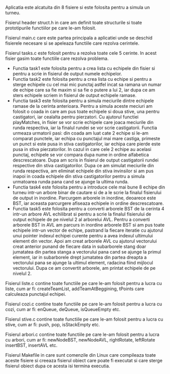 Aplicatia este alcatuita din 8 fisiere si este folosita pentru a simula un turneu.

Fisierul header struct.h in care am definit toate structurile si toate prototipurile functiilor pe care le-am folosit.

Fisierul main.c care este partea principala a aplicatiei unde se deschid fisierele necesare si se apeleaza functiile care rezolva cerintele.

Fisierul tasks.c este folosit pentru a rezolva toate cele 5 cerinte. In acest fisier gasim toate functiile care rezolva problema. 
- Functia task1 este folosita pentru a crea lista cu echipele din fisier si pentru a scrie in fisierul de output numele echipelor.
- Functia task2 este folosita pentru a crea lista cu echipe si pentru a sterge echipele cu cel mai mic punctaj astfel incat sa ramana un numar de echipe care sa fie maxim si sa fie o putere a lui 2, iar dupa ce am sters echipele scriem in fisierul de output echipele ramase.
- Functia task3 este folosita pentru a simula meciurile dintre echipele ramase de la cerinta anterioara. Pentru a simula aceste meciuri am folosit o coada in care am pus toate echipele si doua stive, una pentru castigatori, iar cealalta pentru pierzatori. Cu ajutorul functiei playMatches, in fisier se vor scrie echipele care joaca meciurile din runda respectiva, iar la finalul rundei se vor scrie castigatorii. Functia urmeaza urmatorii pasi: din coada am luat cate 2 echipe si le-am comparat punctele, iar echipa cu punctajul mai mare castiga, primeste un punct si este pusa in stiva castigatorilor, iar echipa care pierde este pusa in stiva pierzatorilor. In cazul in care cele 2 echipe au acelasi punctaj, echipele se vor compara dupa nume in ordine alfabetica descrescatoare. Dupa am scris in fisierul de output castigatorii rundei respective din stiva castigatorilor. Dupa ce am simulat meciurile din runda respectiva, am eliminat echipele din stiva invinsilor si am pus inapoi in coada echipele din stiva castigatorilor pentru a simula urmatoarea runda pana cand se ajunge la ultima runda.
- Functia task4 este folosita pentru a introduce cele mai bune 8 echipe din turneu intr-un arbore binar de cautare si de a le scrie la finalul fisierului de output in inordine. Parcurgem arborele in inordine, deoarece este BST, iar aceasta parcurgere afiseaza echipele in ordine descrescatoare.
- Functia task5 este folosita pentru a converti arborele BST de la cerinta 4 intr-un arbore AVL echilibrat si pentru a scrie la finalul fisierului de output echipele de pe nivelul 2 al arborelui AVL. Pentru a converti arborele BST in AVL am parcurs in inordine arborele BST si am pus toate echipele intr-un vector de echipe, pastrand la fiecare iteratie cu ajutorul unui pointer indexul echipei curente pentru a avea indexul ultimului element din vector. Apoi am creat arborele AVL cu ajutorul vectorului creat anterior punand de fiecare data in subarborele stang doar jumatatea din partea stanga a vectorului pana cand se ajunge la primul element, iar in subarborele drept jumatatea din partea dreapta a vectorului pana se ajunge la ultimul element, radacina fiind mijlocul vectorului. Dupa ce am convertit arborele, am printat echipele de pe nivelul 2.

Fisierul liste.c contine toate functiile pe care le-am folosit pentru a lucra cu liste, cum ar fi: createTeamList, addTeamAtBeggining, tPoints care calculeaza punctajul echipei.

Fisierul cozi.c contine toate functiile pe care le-am folosit pentru a lucra cu cozi, cum ar fi: enQueue, deQueue, isQueueEmpty etc.

Fisierul stive.c contine toate functiile pe care le-am folosit pentru a lucra cu stive, cum ar fi: push, pop, isStackEmpty etc.

Fisierul arbori.c contine toate functiile pe care le-am folosit pentru a lucra cu arbori, cum ar fi: newNodeBST, newNodeAVL, rightRotate, leftRotate insertBST, insertAVL etc.

Fisierul Makefile in care sunt comenzile din Linux care compileaza toate aceste fisiere si creeaza fisierul obiect care poate fi executat si care sterge fisierul obiect dupa ce acesta isi termina executia.
